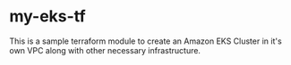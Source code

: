 # my-eks-tf

This is a sample terraform module to create an Amazon EKS Cluster in it's own VPC along with other necessary infrastructure.



